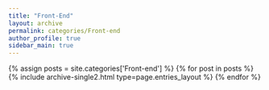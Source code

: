 ```yaml
---
title: "Front-End"
layout: archive
permalink: categories/Front-end
author_profile: true
sidebar_main: true
---
```


{% assign posts = site.categories['Front-end'] %}
{% for post in posts %} {% include archive-single2.html type=page.entries_layout %} {% endfor %}

